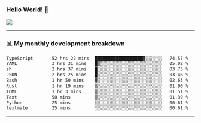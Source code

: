 ### Hello World! 👋

<a>
  <img align="center" src="https://github-readme-stats.vercel.app/api?username=megatunger&count_private=true&include_all_commits=true&bg_color=30,56CCF2,2F80ED&title_color=fff&text_color=fff" />
</a>

------
### 📊 My monthly development breakdown

<!--START_SECTION:waka-->

```txt
TypeScript       52 hrs 22 mins  ██████████████████▓░░░░░░   74.57 %
YAML             3 hrs 31 mins   █▒░░░░░░░░░░░░░░░░░░░░░░░   05.02 %
sh               2 hrs 37 mins   █░░░░░░░░░░░░░░░░░░░░░░░░   03.75 %
JSON             2 hrs 25 mins   █░░░░░░░░░░░░░░░░░░░░░░░░   03.46 %
Bash             1 hr 50 mins    ▓░░░░░░░░░░░░░░░░░░░░░░░░   02.63 %
Rust             1 hr 19 mins    ▒░░░░░░░░░░░░░░░░░░░░░░░░   01.90 %
TOML             1 hr 3 mins     ▒░░░░░░░░░░░░░░░░░░░░░░░░   01.51 %
Text             58 mins         ▒░░░░░░░░░░░░░░░░░░░░░░░░   01.39 %
Python           25 mins         ░░░░░░░░░░░░░░░░░░░░░░░░░   00.61 %
textmate         25 mins         ░░░░░░░░░░░░░░░░░░░░░░░░░   00.61 %
```

<!--END_SECTION:waka-->

------

